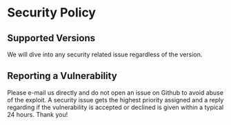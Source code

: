 # Security Policy

## Supported Versions

We will dive into any security related issue regardless of the version.

## Reporting a Vulnerability

Please e-mail us directly and do not open an issue on Github to avoid abuse of the exploit.
A security issue gets the highest priority assigned and a reply regarding if the vulnerability is accepted or
declined is given within a typical 24 hours. Thank you!
